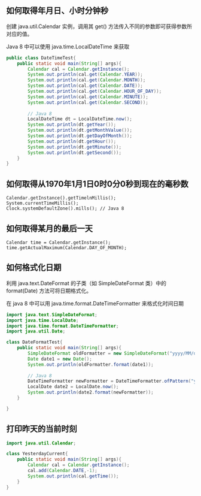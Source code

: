 ## 如何取得年月日、小时分钟秒

创建 java.util.Calendar 实例，调用其 get() 方法传入不同的参数即可获得参数所对应的值。

Java 8 中可以使用 java.time.LocalDateTime 来获取

```java
public class DateTimeTest{
    public static void main(String[] args){
        Calendar cal = Calendar.getInstance();
        System.out.println(cal.get(Calendar.YEAR));
        System.out.println(cal.get(Calendar.MONTH));
        System.out.println(cal.get(Calendar.DATE));
        System.out.println(cal.get(Calendar.HOUR_OF_DAY));
        System.out.println(cal.get(Calendar.MINUTE));
        System.out.println(cal.get(Calendar.SECOND));
        
        // Java 8
        LocalDateTime dt = LocalDateTime.now();
        System.out.println(dt.getYear());  
        System.out.println(dt.getMonthValue());
        System.out.println(dt.getDayOfMonth());
        System.out.println(dt.getHour());
        System.out.println(dt.getMinute());
        System.out.println(dt.getSecond());
    }
}
```

## 如何取得从1970年1月1日0时0分0秒到现在的毫秒数

```
Calendar.getInstance().getTimelnMillis();
System.currentTimeMillis();
Clock.systemDefaultZone().mills(); // Java 8
```

## 如何取得某月的最后一天

```
Calendar time = Calendar.getInstance();
time.getActualMaximum(Calendar.DAY_OF_MONTH);
```

## 如何格式化日期

利用 java.text.DateFormat 的子类（如 SimpleDateFormat 类）中的format(Date) 方法可将日期格式化。

在 java 8 中可以用 java.time.format.DateTimeFormatter 来格式化时间日期

```java
import java.text.SimpleDateFormat;
import java.time.LocalDate;
import java.time.format.DateTimeFormatter;
import java.util.Date;

class DateFormatTest{
    public static void main(String[] args){
        SimpleDateFormat oldFormatter = new SimpleDateFormat("yyyy/MM/dd");
        Date date1 = new Date();
        System.out.println(oldFormatter.format(date1));
        
        // Java 8
        DateTimeFormatter newFormatter = DateTimeFormatter.ofPattern("yyyy/MM/dd");
        LocalDate date2 = LocalDate.now();
        System.out.println(date2.format(newFormatter));
    }

}
```

## 打印昨天的当前时刻

```java
import java.util.Calendar;

class YesterdayCurrent{
    public static void main(String[] args){
        Calendar cal = Calendar.getInstance();
        cal.add(Calendar.DATE,-1);
        System.out.println(cal.getTime());
    }
}
```

